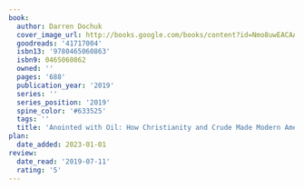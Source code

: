```yaml
---
book:
  author: Darren Dochuk
  cover_image_url: http://books.google.com/books/content?id=Nmo8uwEACAAJ&printsec=frontcover&img=1&zoom=1&source=gbs_api
  goodreads: '41717004'
  isbn13: '9780465060863'
  isbn9: 0465060862
  owned: ''
  pages: '688'
  publication_year: '2019'
  series: ''
  series_position: '2019'
  spine_color: '#633525'
  tags: ''
  title: 'Anointed with Oil: How Christianity and Crude Made Modern America'
plan:
  date_added: 2023-01-01
review:
  date_read: '2019-07-11'
  rating: '5'
---
```

